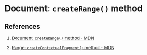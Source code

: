 # Document: `createRange()` method

## References

1. [Document: `createRange()` method - MDN](https://developer.mozilla.org/en-US/docs/Web/API/Document/createRange)

2. [Range: `createContextualFragment()` method - MDN](https://developer.mozilla.org/en-US/docs/Web/API/Range/createContextualFragment)
